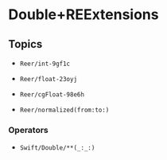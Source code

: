 # Double+REExtensions

## Topics

- ``Reer/int-9gf1c``

- ``Reer/float-23oyj``

- ``Reer/cgFloat-98e6h``

- ``Reer/normalized(from:to:)``

### Operators

- ``Swift/Double/**(_:_:)``
